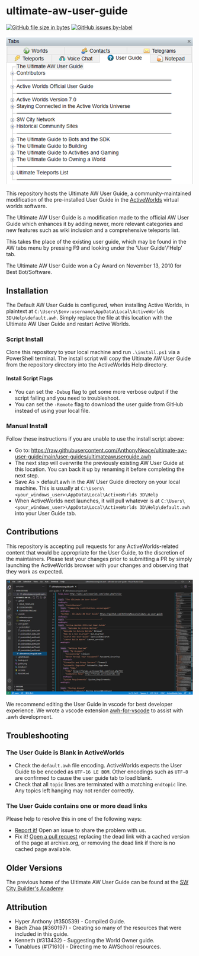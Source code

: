 ultimate-aw-user-guide
===================

[![GitHub file size in bytes](https://img.shields.io/github/size/anthonyneace/ultimate-aw-user-guide/user-guides/ultimateawuserguide.awh)](https://raw.githubusercontent.com/AnthonyNeace/ultimate-aw-user-guide/main/user-guides/ultimateawuserguide.awh)
[![GitHub issues by-label](https://img.shields.io/github/issues-raw/anthonyneace/ultimate-aw-user-guide/dead-link)](https://github.com/AnthonyNeace/ultimate-aw-user-guide/issues?q=is%3Aopen+is%3Aissue+label%3Adead-link)

![Screenshot of the User Guide in ActiveWorlds](images/guide.png "Ultimate AW User Guide in ActiveWorlds")

This repository hosts the Ultimate AW User Guide, a community-maintained modification of the pre-installed User Guide in the [ActiveWorlds](https://www.activeworlds.com) virtual worlds software.

The Ultimate AW User Guide is a modification made to the official AW User Guide which enhances it by adding newer, more relevant categories and new features such as wiki inclusion and a comprehensive teleports list. 

This takes the place of the existing user guide, which may be found in the AW tabs menu by pressing F9 and looking under the 'User Guide'/'Help' tab.

The Ultimate AW User Guide won a Cy Award on November 13, 2010 for Best Bot/Software.

## Installation

The Default AW User Guide is configured, when installing Active Worlds, in plaintext at `C:\Users\$env:username\AppData\Local\ActiveWorlds 3D\Help\default.awh`. Simply replace the file at this location with the Ultimate AW User Guide and restart Active Worlds.

### Script Install

Clone this repository to your local machine and run `.\install.ps1` via a PowerShell terminal. The install script will copy the Ultimate AW User Guide from the repository directory into the ActiveWorlds Help directory.

#### Install Script Flags

* You can set the `-Debug` flag to get some more verbose output if the script failing and you need to troubleshoot.
* You can set the `-Remote` flag to download the user guide from GitHub instead of using your local file.

### Manual Install

Follow these instructions if you are unable to use the install script above:

* Go to: https://raw.githubusercontent.com/AnthonyNeace/ultimate-aw-user-guide/main/user-guides/ultimateawuserguide.awh
* The next step will overwrite the previously existing AW User Guide at this location.  You can back it up by renaming it before completing the next step.
* Save As > default.awh in the AW User Guide directory on your local machine.  This is usually at `C:\Users\<your_windows_user>\AppData\Local\ActiveWorlds 3D\Help`
* When ActiveWorlds next launches, it will pull whatever is at `C:\Users\<your_windows_user>\AppData\Local\ActiveWorlds 3D\Help\default.awh` into your User Guide tab.

## Contributions

This repository is accepting pull requests for any ActiveWorlds-related content that would be appropriate for the User Guide, to the discretion of the maintainers. Please test your changes prior to submitting a PR by simply launching the ActiveWorlds browser with your changes and observing that they work as expected.

![Screenshot of the vscode developer environment](images/vscode.PNG "Ultimate AW User Guide in VSCode")

We recommend editing the User Guide in vscode for best developer experience.  We wrote a vscode extension [awh-for-vscode](https://marketplace.visualstudio.com/items?itemName=AnthonyNeace.awh-for-vscode) to assist with .awh development.

## Troubleshooting

### The User Guide is Blank in ActiveWorlds

* Check the `default.awh` file encoding.  ActiveWorlds expects the User Guide to be encoded as `UTF-16 LE BOM`.  Other encodings such as `UTF-8` are confirmed to cause the user guide tab to load blank.
* Check that all `topic` lines are terminated with a matching `endtopic` line.  Any topics left hanging may not render correctly.

### The User Guide contains one or more dead links

Please help to resolve this in one of the following ways:

* [Report it!](https://github.com/AnthonyNeace/ultimate-aw-user-guide/issues/new?assignees=&labels=dead-link&template=dead-link.md&title=%5BDEAD+LINK%5D) Open an issue to share the problem with us.
* Fix it! [Open a pull request](https://github.com/AnthonyNeace/ultimate-aw-user-guide/compare) replacing the dead link with a cached version of the page at archive.org, or removing the dead link if there is no cached page available.

## Older Versions

The previous home of the Ultimate AW User Guide can be found at the [SW City Builder's Academy]( http://www.swcity.net/academy/index.php?n=Main.UltimateAWUserGuide)

## Attribution

* Hyper Anthony (#350539) - Compiled Guide.
* Bach Zhaa (#360197) - Creating so many of the resources that were included in this guide.
* Kenneth (#313432) - Suggesting the World Owner guide.
* Tunablues (#171610) - Directing me to AWSchool resources.
